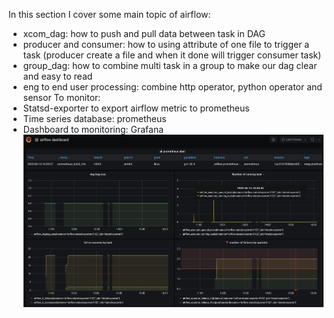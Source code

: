 In this section I cover some main topic of airflow:
- xcom_dag: how to push and pull data between task in DAG
- producer and consumer: how to using attribute of one file to trigger a task (producer create a file and when it done will trigger consumer task)
- group_dag: how to combine multi task in a group to make our dag clear and easy to read
- eng to end user processing: combine http operator, python operator and sensor
To monitor:
- Statsd-exporter to export airflow metric to prometheus
- Time series database: prometheus
- Dashboard to monitoring: Grafana
![Grafana dashboard](/grafana.png)